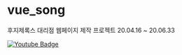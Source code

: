 # vue_song
후지제록스 대리점 웹페이지 제작 프로젝트
20.04.16 ~ 20.06.33

[![Youtube Badge](https://img.shields.io/badge/Youtube-ff0000?style=flat-square&logo=youtube&link=https://www.youtube.com/channel/UC7BWI0HX9BwZ7iIb48pEi2Q)](https://www.youtube.com/channel/UC7BWI0HX9BwZ7iIb48pEi2Q)
